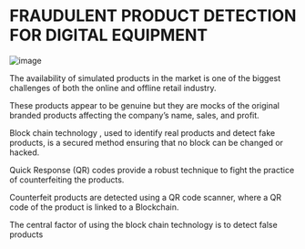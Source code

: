 # FRAUDULENT PRODUCT DETECTION FOR DIGITAL EQUIPMENT
![image](https://user-images.githubusercontent.com/53049797/200182253-28e0f2ba-342d-4a04-a6ad-063f3c986686.png)


The availability of simulated products in the market is one of the biggest challenges of both the online and offline retail industry. 

These products appear to be genuine but they are mocks of the original branded products affecting the company’s name, sales, and profit. 

Block chain technology , used to identify real products and detect fake products, is a secured method ensuring that no block can be changed or hacked.

Quick Response (QR) codes provide a robust technique to fight the practice of counterfeiting the products. 

Counterfeit products are detected using a QR code scanner, where a QR code of the product is linked to a Blockchain. 

The central factor of using the block chain technology is to detect false products
